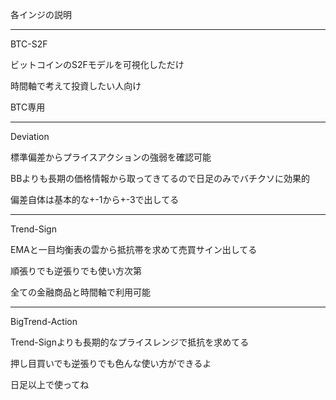 各インジの説明

---------------------------------------------------------------------------------

BTC-S2F

ビットコインのS2Fモデルを可視化しただけ

時間軸で考えて投資したい人向け

BTC専用

---------------------------------------------------------------------------------

Deviation

標準偏差からプライスアクションの強弱を確認可能

BBよりも長期の価格情報から取ってきてるので日足のみでバチクソに効果的

偏差自体は基本的な+-1から+-3で出してる

---------------------------------------------------------------------------------

Trend-Sign 

EMAと一目均衡表の雲から抵抗帯を求めて売買サイン出してる

順張りでも逆張りでも使い方次第

全ての金融商品と時間軸で利用可能

---------------------------------------------------------------------------------

BigTrend-Action

Trend-Signよりも長期的なプライスレンジで抵抗を求めてる

押し目買いでも逆張りでも色んな使い方ができるよ

日足以上で使ってね
